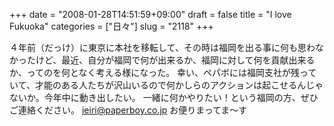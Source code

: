 +++
date = "2008-01-28T14:51:59+09:00"
draft = false
title = "I love Fukuoka"
categories = ["日々"]
slug = "2118"
+++

４年前（だっけ）に東京に本社を移転して、その時は福岡を出る事に何も思わなかったけど、最近、自分が福岡で何が出来るか、福岡に対して何を貢献出来るか、ってのを何となく考える様になった。
幸い、ペパボには福岡支社が残っていて、才能のある人たちが沢山いるので何かしらのアクションは起こせるんじゃないか。今年中に動き出したい。
一緒に何かやりたい！という福岡の方、ぜひご連絡ください。
<a href="mailto:ieiri@paperboy.co.jp" target="_blank">ieiri@paperboy.co.jp</a>
お便りまってま～す
